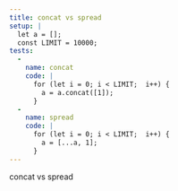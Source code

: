 ```yaml
---
title: concat vs spread
setup: |
  let a = [];
  const LIMIT = 10000;
tests:
  -
    name: concat
    code: |
      for (let i = 0; i < LIMIT;  i++) {
        a = a.concat([1]);
      }
  -
    name: spread
    code: |
      for (let i = 0; i < LIMIT;  i++) {
        a = [...a, 1];
      }
---
```

concat vs spread
